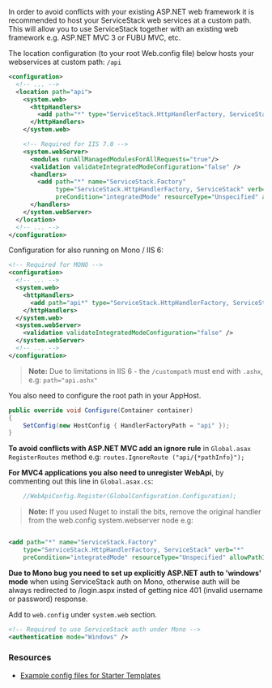In order to avoid conflicts with your existing ASP.NET web framework it is recommended to host your ServiceStack web services at a custom path.
This will allow you to use ServiceStack together with an existing web framework e.g. ASP.NET MVC 3 or FUBU MVC, etc.

The location configuration (to your root Web.config file) below hosts your webservices at custom path: `/api`

```xml
<configuration>
  <!-- ... --> 
  <location path="api">
    <system.web>
      <httpHandlers>
        <add path="*" type="ServiceStack.HttpHandlerFactory, ServiceStack" verb="*"/>
      </httpHandlers>
    </system.web>

    <!-- Required for IIS 7.0 -->
    <system.webServer>
      <modules runAllManagedModulesForAllRequests="true"/>
      <validation validateIntegratedModeConfiguration="false" />
      <handlers>
        <add path="*" name="ServiceStack.Factory" 
             type="ServiceStack.HttpHandlerFactory, ServiceStack" verb="*" 
             preCondition="integratedMode" resourceType="Unspecified" allowPathInfo="true" />
      </handlers>
    </system.webServer>
  </location>
  <!-- ... --> 
</configuration>
```

Configuration for also running on Mono / IIS 6:

```xml
<!-- Required for MONO -->
<configuration>
  <!-- ... --> 
  <system.web>
    <httpHandlers>
      <add path="api*" type="ServiceStack.HttpHandlerFactory, ServiceStack" verb="*"/>
    </httpHandlers>
  </system.web>
  <system.webServer>
    <validation validateIntegratedModeConfiguration="false" />
  </system.webServer>
  <!-- ... --> 
</configuration>
```
> **Note:** Due to limitations in IIS 6 - the `/custompath` must end with `.ashx`, e.g: `path="api.ashx"`

You also need to configure the root path in your AppHost.

```c#
public override void Configure(Container container)
{
    SetConfig(new HostConfig { HandlerFactoryPath = "api" });
}
```

**To avoid conflicts with ASP.NET MVC add an ignore rule** in `Global.asax RegisterRoutes` method e.g: `routes.IgnoreRoute ("api/{*pathInfo}");`

**For MVC4 applications you also need to unregister WebApi**, by commenting out this line in `Global.asax.cs`:
```csharp
    //WebApiConfig.Register(GlobalConfiguration.Configuration);
```

> **Note:** If you used Nuget to install the bits, remove the original handler from the web.config system.webserver node e.g: 

```xml

<add path="*" name="ServiceStack.Factory"
    type="ServiceStack.HttpHandlerFactory, ServiceStack" verb="*" 
    preCondition="integratedMode" resourceType="Unspecified" allowPathInfo="true" />
```

**Due to Mono bug you need to set up explicitly ASP.NET auth to 'windows' mode** when using ServiceStack auth on Mono, otherwise auth will be always redirected to /login.aspx insted of getting nice 401 (invalid username or password) response.

Add to `web.config` under `system.web` section.

```xml
<!-- Required to use ServiceStack auth under Mono -->
<authentication mode="Windows" />
```

### Resources

* [Example config files for Starter Templates](https://github.com/ServiceStackApps/LiveDemos#starter-templates)